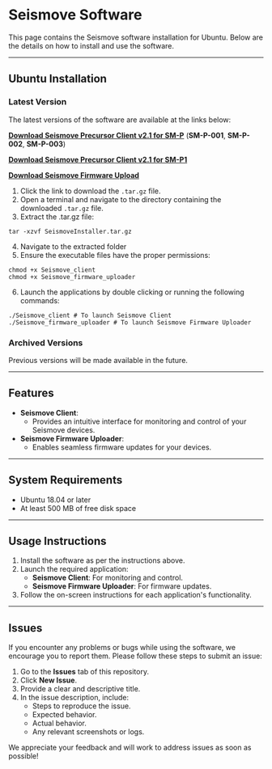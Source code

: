 # **Seismove Software**

This page contains the Seismove software installation for Ubuntu. Below are the details on how to install and use the software.

---

## **Ubuntu Installation**

### **Latest Version**
The latest versions of the software are available at the links below:

[**Download Seismove Precursor Client v2.1 for SM-P**](https://drive.google.com/file/d/116nsnRJIjpLF0QwRIEJBdZ8S0YjxtgOj/view?usp=drive_link) (**SM-P-001**, **SM-P-002**, **SM-P-003**)

[**Download Seismove Precursor Client v2.1 for SM-P1**](https://drive.google.com/file/d/1GNjNS3VP-dXRfQyzm-JNcbQwCE6ZbYSk/view?usp=drive_link)

[**Download Seismove Firmware Upload**](https://drive.google.com/file/d/1UQDqaFqVX24UbVUUWW4tEsIY_WX4w3uw/view?usp=drive_link)

1. Click the link to download the `.tar.gz` file.
2. Open a terminal and navigate to the directory containing the downloaded `.tar.gz` file.
3. Extract the .tar.gz file:
```
tar -xzvf SeismoveInstaller.tar.gz
```

4. Navigate to the extracted folder
5. Ensure the executable files have the proper permissions: 
```
chmod +x Seismove_client 
chmod +x Seismove_firmware_uploader
```

6. Launch the applications by double clicking or running the following commands: 
```
./Seismove_client # To launch Seismove Client 
./Seismove_firmware_uploader # To launch Seismove Firmware Uploader
```

### **Archived Versions**
Previous versions will be made available in the future.

---

## **Features**
- **Seismove Client**:
  - Provides an intuitive interface for monitoring and control of your Seismove devices.
- **Seismove Firmware Uploader**:
  - Enables seamless firmware updates for your devices.

---

## **System Requirements**
- Ubuntu 18.04 or later
- At least 500 MB of free disk space

---

## **Usage Instructions**
1. Install the software as per the instructions above.
2. Launch the required application:
   - **Seismove Client**: For monitoring and control.
   - **Seismove Firmware Uploader**: For firmware updates.
3. Follow the on-screen instructions for each application's functionality.

---

## **Issues**
If you encounter any problems or bugs while using the software, we encourage you to report them. Please follow these steps to submit an issue:

1. Go to the **Issues** tab of this repository.
2. Click **New Issue**.
3. Provide a clear and descriptive title.
4. In the issue description, include:
   - Steps to reproduce the issue.
   - Expected behavior.
   - Actual behavior.
   - Any relevant screenshots or logs.

We appreciate your feedback and will work to address issues as soon as possible!